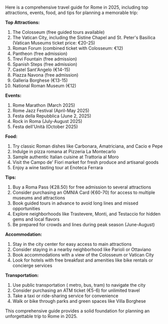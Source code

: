 Here is a comprehensive travel guide for Rome in 2025, including top attractions, events, food, and tips for planning a memorable trip:

**Top Attractions:**

1. The Colosseum (free guided tours available)
2. The Vatican City, including the Sistine Chapel and St. Peter's Basilica (Vatican Museums ticket price: €20-25)
3. Roman Forum (combined ticket with Colosseum: €12)
4. Pantheon (free admission)
5. Trevi Fountain (free admission)
6. Spanish Steps (free admission)
7. Castel Sant'Angelo (€14-15)
8. Piazza Navona (free admission)
9. Galleria Borghese (€13-15)
10. National Roman Museum (€12)

**Events:**

1. Rome Marathon (March 2025)
2. Rome Jazz Festival (April-May 2025)
3. Festa della Repubblica (June 2, 2025)
4. Rock in Roma (July-August 2025)
5. Festa dell'Unità (October 2025)

**Food:**

1. Try classic Roman dishes like Carbonara, Amatriciana, and Cacio e Pepe
2. Indulge in pizza romana at Pizzeria La Montecarlo
3. Sample authentic Italian cuisine at Trattoria al Moro
4. Visit the Campo de' Fiori market for fresh produce and artisanal goods
5. Enjoy a wine tasting tour at Enoteca Ferrara

**Tips:**

1. Buy a Roma Pass (€28.50) for free admission to several attractions
2. Consider purchasing an OMNIA Card (€60-70) for access to multiple museums and attractions
3. Book guided tours in advance to avoid long lines and missed opportunities
4. Explore neighborhoods like Trastevere, Monti, and Testaccio for hidden gems and local flavors
5. Be prepared for crowds and lines during peak season (June-August)

**Accommodation:**

1. Stay in the city center for easy access to main attractions
2. Consider staying in a nearby neighborhood like Parioli or Ottaviano
3. Book accommodations with a view of the Colosseum or Vatican City
4. Look for hotels with free breakfast and amenities like bike rentals or concierge services

**Transportation:**

1. Use public transportation ( metro, bus, tram) to navigate the city
2. Consider purchasing an ATM ticket (€5-6) for unlimited travel
3. Take a taxi or ride-sharing service for convenience
4. Walk or bike through parks and green spaces like Villa Borghese

This comprehensive guide provides a solid foundation for planning an unforgettable trip to Rome in 2025.
```